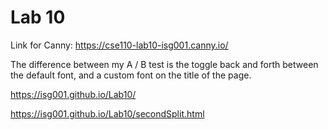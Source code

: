 # Lab 10

Link for Canny: https://cse110-lab10-isg001.canny.io/  

The difference between my A / B test is the toggle back and forth between the default font, and a custom font on the title of the page. 

https://isg001.github.io/Lab10/

https://isg001.github.io/Lab10/secondSplit.html
